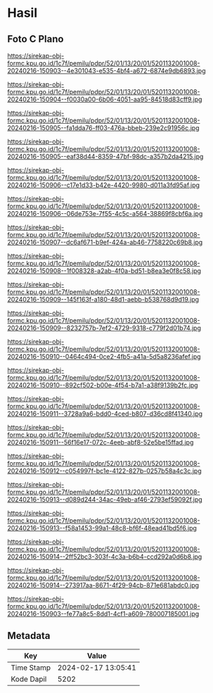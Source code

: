 # Hasil

## Foto C Plano

https://sirekap-obj-formc.kpu.go.id/1c7f/pemilu/pdpr/52/01/13/20/01/5201132001008-20240216-150903--4e301043-e535-4bf4-a672-6874e9db6893.jpg

https://sirekap-obj-formc.kpu.go.id/1c7f/pemilu/pdpr/52/01/13/20/01/5201132001008-20240216-150904--f0030a00-6b06-4051-aa95-84518d83cff9.jpg

https://sirekap-obj-formc.kpu.go.id/1c7f/pemilu/pdpr/52/01/13/20/01/5201132001008-20240216-150905--fa1dda76-ff03-476a-bbeb-239e2c91956c.jpg

https://sirekap-obj-formc.kpu.go.id/1c7f/pemilu/pdpr/52/01/13/20/01/5201132001008-20240216-150905--eaf38d44-8359-47bf-98dc-a357b2da4215.jpg

https://sirekap-obj-formc.kpu.go.id/1c7f/pemilu/pdpr/52/01/13/20/01/5201132001008-20240216-150906--c17e1d33-b42e-4420-9980-d011a3fd95af.jpg

https://sirekap-obj-formc.kpu.go.id/1c7f/pemilu/pdpr/52/01/13/20/01/5201132001008-20240216-150906--06de753e-7f55-4c5c-a564-38869f8cbf6a.jpg

https://sirekap-obj-formc.kpu.go.id/1c7f/pemilu/pdpr/52/01/13/20/01/5201132001008-20240216-150907--dc6af671-b9ef-424a-ab46-7758220c69b8.jpg

https://sirekap-obj-formc.kpu.go.id/1c7f/pemilu/pdpr/52/01/13/20/01/5201132001008-20240216-150908--1f008328-a2ab-4f0a-bd51-b8ea3e0f8c58.jpg

https://sirekap-obj-formc.kpu.go.id/1c7f/pemilu/pdpr/52/01/13/20/01/5201132001008-20240216-150909--145f163f-a180-48d1-aebb-b538768d9d19.jpg

https://sirekap-obj-formc.kpu.go.id/1c7f/pemilu/pdpr/52/01/13/20/01/5201132001008-20240216-150909--8232757b-7ef2-4729-9318-c779f2d01b74.jpg

https://sirekap-obj-formc.kpu.go.id/1c7f/pemilu/pdpr/52/01/13/20/01/5201132001008-20240216-150910--0464c494-0ce2-4fb5-a41a-5d5a8236afef.jpg

https://sirekap-obj-formc.kpu.go.id/1c7f/pemilu/pdpr/52/01/13/20/01/5201132001008-20240216-150910--892cf502-b00e-4f54-b7a1-a38f9139b2fc.jpg

https://sirekap-obj-formc.kpu.go.id/1c7f/pemilu/pdpr/52/01/13/20/01/5201132001008-20240216-150911--3728a9a6-bdd0-4ced-b807-d36cd8f41340.jpg

https://sirekap-obj-formc.kpu.go.id/1c7f/pemilu/pdpr/52/01/13/20/01/5201132001008-20240216-150911--56f16e17-072c-4eeb-abf8-52e5be15ffad.jpg

https://sirekap-obj-formc.kpu.go.id/1c7f/pemilu/pdpr/52/01/13/20/01/5201132001008-20240216-150912--c054997f-bc1e-4122-827b-0257b58a4c3c.jpg

https://sirekap-obj-formc.kpu.go.id/1c7f/pemilu/pdpr/52/01/13/20/01/5201132001008-20240216-150913--d089d244-34ac-49eb-af46-2793ef59092f.jpg

https://sirekap-obj-formc.kpu.go.id/1c7f/pemilu/pdpr/52/01/13/20/01/5201132001008-20240216-150913--f58a1453-99a1-48c8-bf6f-48ead41bd5f6.jpg

https://sirekap-obj-formc.kpu.go.id/1c7f/pemilu/pdpr/52/01/13/20/01/5201132001008-20240216-150914--2ff52bc3-303f-4c3a-b6b4-ccd292a0d6b8.jpg

https://sirekap-obj-formc.kpu.go.id/1c7f/pemilu/pdpr/52/01/13/20/01/5201132001008-20240216-150914--273917aa-8671-4f29-94cb-871e681abdc0.jpg

https://sirekap-obj-formc.kpu.go.id/1c7f/pemilu/pdpr/52/01/13/20/01/5201132001008-20240216-150903--fe77a8c5-8dd1-4cf1-a609-780007185001.jpg


## Metadata

| Key        | Value               |
| ---------- | ------------------- |
| Time Stamp | 2024-02-17 13:05:41 |
| Kode Dapil | 5202                |



